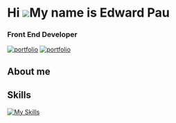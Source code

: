 # Hi ![](https://user-images.githubusercontent.com/18350557/176309783-0785949b-9127-417c-8b55-ab5a4333674e.gif)My name is Edward Pau
### Front End Developer


[![portfolio](https://img.shields.io/badge/%3E__%20My%20Portfolio-%239FC131?style=for-the-badge)](https://edpau.me/)
[![portfolio](https://img.shields.io/badge/LinkedIn-0077B5?style=for-the-badge&logo=linkedin&logoColor=white)]([https://edpau.me/](https://www.linkedin.com/in/edwardpau/))







<!-- About Section -->
 ## About me

## Skills

[![My Skills](https://skillicons.dev/icons?i=js,ts,html,css,tailwind,react,nextjs,vercel,angular,regex,nodejs,express,jest,jquery,prisma,mongodb,postgres,postman,docker,jest,figma,git,&perline=11)](https://skillicons.dev)
